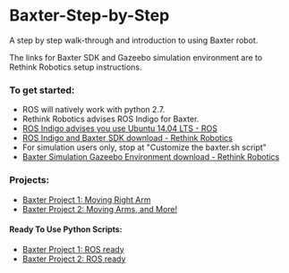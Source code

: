 # Baxter-Step-by-Step
A step by step walk-through and introduction to using Baxter robot.

The links for Baxter SDK and Gazeebo simulation environment are to Rethink Robotics setup instructions.

### To get started:
- ROS will natively work with python 2.7.
- Rethink Robotics advises ROS Indigo for Baxter.
- [ROS Indigo advises you use Ubuntu 14.04 LTS - ROS](http://wiki.ros.org/indigo)
- [ROS Indigo and Baxter SDK download - Rethink Robotics](http://sdk.rethinkrobotics.com/wiki/Workstation_Setup)
- For simulation users only, stop at "Customize the baxter.sh script"
- [Baxter Simulation Gazeebo Environment download - Rethink Robotics](http://sdk.rethinkrobotics.com/wiki/Simulator_Installation)

### Projects:
- [Baxter Project 1: Moving Right Arm](https://github.com/Jwkellenberger/Baxter-Step-by-Step/blob/master/Baxter-Project1.ipynb)
- [Baxter Project 2: Moving Arms, and More!](https://github.com/Jwkellenberger/Baxter-Step-by-Step/blob/master/Baxter-Project2.ipynb)


#### Ready To Use Python Scripts:
- [Baxter Project 1: ROS ready](https://github.com/Jwkellenberger/Baxter-Step-by-Step/blob/master/Baxter1.py)
- [Baxter Project 2: ROS ready](https://github.com/Jwkellenberger/Baxter-Step-by-Step/blob/master/Baxter2.py)
